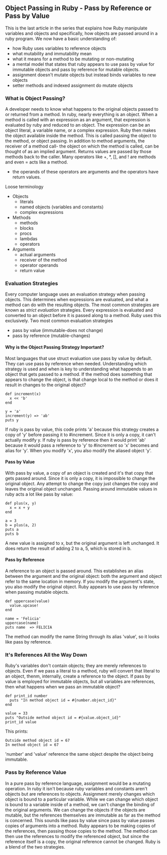 ## Object Passing in Ruby - Pass by Reference or Pass by Value
This is the last article in the series that explains how Ruby manipulate variables and objects and specifically, how objects are passed around in a ruby program. 
We now have a basic understanding of:
 * how Ruby uses variables to reference objects
 * what mutability and immutability mean
 * what it means for a method to be mutating or non-mutating
 * a mental model that states that ruby appears to use pass by value for immutable objects and pass by reference for mutable objects.
 * assignment doesn't mutate objects but instead binds variables to new objects
 * setter methods and indexed assignment do mutate objects

### What is Object Passing?
A developer needs to know what happens to the original objects passed to or returned from a method. In ruby, nearly everything is an object. When a method is called with an expression as an argument, that expression is evaluated by ruby and reduced to an object. 
The expression can be an object literal, a variable name, or a complex expression. Ruby then makes the object available inside the method. This is called passing the object to the method, or object passing. 
In addition to method arguments, the receiver of a method call- the object on which the method is called, can be thought of as an implied argument. 
Returns values are passed by those methods back to the caller. 
Many operators like +, *, [], and ! are methods and even = acts like a method. 
 * the operands of these operators are arguments and the operators have return values. 

Loose terminology
 * Objects
   * literals
   * named objects (variables and constants)
   * complex expressions
 * Methods
   * methods
   * blocks
   * procs
   * lambdas
   * operators
 * Arguments
   * actual arguments
   * receiver of the method
   * operator operands
   * return value 

### Evaluation Strategies
Every computer language uses an evaluation strategy when passing objects. This determines when expressions are evaluated, and what a method can do with the resulting objects. 
The most common strategies are known as *strict evaluation* strategies. Every expression is evaluated and converted to an object before it is passed along to a method. Ruby uses this exclusively.
Two most common evaluation strategies
 * pass by value (immutable-does not change)
 * pass by reference (mutable-changes)
 
#### Why is the Object Passing Strategy Important?
Most languages that use struct evaluation use pass by value by default. They can use pass by reference when needed. 
Understanding which strategy is used and when is key to understanding what happends to an object that gets passed to a method. 
If the method does something that appears to change the object, is that change local to the method or does it result in changes to the original object?

```
def increment(x)
  x << 'b'
end

y = 'a'
increment(y) => 'ab'
puts y
```
If ruby is pass by value, this code prints 'a' because this strategy creates a copy of 'y' before passing it to #increment. Since it is only a copy, it can't actually modify y.
If ruby is pass by reference then it would print 'ab' because it would pass a reference to 'y' to #increment so 'x' becomes and alias for 'y'. When you modify 'x', you also modify the aliased object 'y'.

#### Pass by Value
With pass by value, a copy of an object is created and it's that copy that gets passed around.
Since it is only a copy, it is impossible to change the original object. Any attempt to change the copy just changes the copy and leaves the original object unchanged.
Passing around immutable values in ruby acts a lot like pass by value:

```
def plus(x, y)
  x = x + y
end

a = 3
b = plus(a, 2)
puts a
puts b
```
A new value is assigned to x, but the original argument is left unchanged. It does return the result of adding 2 to a, 5, which is stored in b. 

#### Pass by Reference
A reference to an object is passed around. This establishes an alias between the argument and the original object: both the argument and object refer to the same location in memory. If you modify the argument's state, you also modify the original object. 
Ruby appears to use pass by reference when passing mutable objects. 

```
def uppercase(value)
  value.upcase!
end

name = 'Felicia'
uppercase(name)
puts name  => FELICIA
```
The method can modify the name String through its alias 'value', so it looks like pass by reference. 

### It's References All the Way Down
Ruby's variables don't contain objects; they are merely references to objects. Even if we pass a literal to a method, ruby will convert that literal to an object, thenm, internally, create a reference to the object. 
If pass by value is employed for immutable objects, but all variables are references, then what happens when we pass an immutable object?

```
def print_id number
  puts "In method object id = #{number.object_id}"
end

value = 33
puts "Outside method object id = #{value.object_id}"
print_id value
```
This prints: 

```
Outside method object id = 67
In method object id = 67
```
'number' and 'value' reference the same object despite the object being immutable. 

### Pass by Reference Value
In a pure pass by reference language, assignment would be a mutating operation. In ruby it isn't because ruby variables and constants aren't objects but are references to objects. Assignment merely changes which object is bound to a particular variable. While we can change which object is bound to a variable inside of a method, we can't change the binding of the original arguments. We can change the objects if the objects are mutable, but the references themselves are immutable as far as the method is concerned. 
This sounds like pass by value since pass by value passes copies of arguments into a method. Ruby appears to be making copies of the references, then passing those copies to the method. The method can then use the references to modify the referenced object, but since the reference itself is a copy, the original reference cannot be changed. 
Ruby is a blend of the two strategies.

